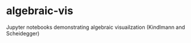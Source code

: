 # algebraic-vis
Jupyter notebooks demonstrating algebraic visuailzation (Kindlmann and Scheidegger)
